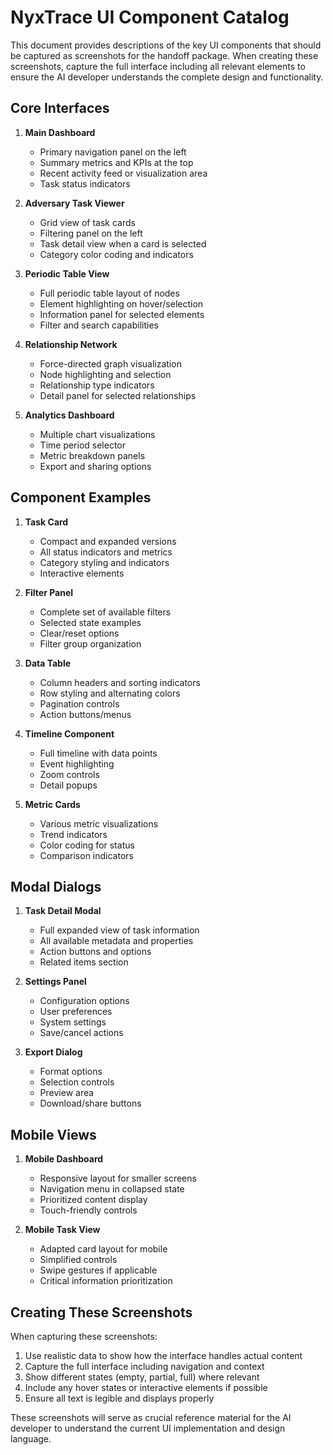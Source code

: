 # NyxTrace UI Component Catalog

This document provides descriptions of the key UI components that should be captured as screenshots for the handoff package. When creating these screenshots, capture the full interface including all relevant elements to ensure the AI developer understands the complete design and functionality.

## Core Interfaces

1. **Main Dashboard**
   - Primary navigation panel on the left
   - Summary metrics and KPIs at the top
   - Recent activity feed or visualization area
   - Task status indicators

2. **Adversary Task Viewer**
   - Grid view of task cards
   - Filtering panel on the left
   - Task detail view when a card is selected
   - Category color coding and indicators

3. **Periodic Table View**
   - Full periodic table layout of nodes
   - Element highlighting on hover/selection
   - Information panel for selected elements
   - Filter and search capabilities

4. **Relationship Network**
   - Force-directed graph visualization
   - Node highlighting and selection
   - Relationship type indicators
   - Detail panel for selected relationships

5. **Analytics Dashboard**
   - Multiple chart visualizations
   - Time period selector
   - Metric breakdown panels
   - Export and sharing options

## Component Examples

1. **Task Card**
   - Compact and expanded versions
   - All status indicators and metrics
   - Category styling and indicators
   - Interactive elements

2. **Filter Panel**
   - Complete set of available filters
   - Selected state examples
   - Clear/reset options
   - Filter group organization

3. **Data Table**
   - Column headers and sorting indicators
   - Row styling and alternating colors
   - Pagination controls
   - Action buttons/menus

4. **Timeline Component**
   - Full timeline with data points
   - Event highlighting
   - Zoom controls
   - Detail popups

5. **Metric Cards**
   - Various metric visualizations
   - Trend indicators
   - Color coding for status
   - Comparison indicators

## Modal Dialogs

1. **Task Detail Modal**
   - Full expanded view of task information
   - All available metadata and properties
   - Action buttons and options
   - Related items section

2. **Settings Panel**
   - Configuration options
   - User preferences
   - System settings
   - Save/cancel actions

3. **Export Dialog**
   - Format options
   - Selection controls
   - Preview area
   - Download/share buttons

## Mobile Views

1. **Mobile Dashboard**
   - Responsive layout for smaller screens
   - Navigation menu in collapsed state
   - Prioritized content display
   - Touch-friendly controls

2. **Mobile Task View**
   - Adapted card layout for mobile
   - Simplified controls
   - Swipe gestures if applicable
   - Critical information prioritization

## Creating These Screenshots

When capturing these screenshots:

1. Use realistic data to show how the interface handles actual content
2. Capture the full interface including navigation and context
3. Show different states (empty, partial, full) where relevant
4. Include any hover states or interactive elements if possible
5. Ensure all text is legible and displays properly

These screenshots will serve as crucial reference material for the AI developer to understand the current UI implementation and design language.